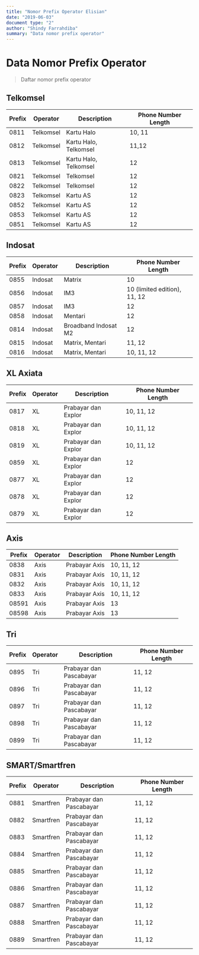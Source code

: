 ```yaml
---
title: "Nomor Prefix Operator Elisian"
date: "2019-06-03"
document type: "2" 
author: "Shindy Farrahdiba"
summary: "Data nomor prefix operator"
---
```


# **Data Nomor Prefix Operator**

> Daftar nomor prefix operator

## **Telkomsel**


| **Prefix** | **Operator** | **Description** | **Phone Number Length** |
| -----------| -------------| ----------------| ----------------|
| 0811 | Telkomsel | Kartu Halo | 10, 11 |
| 0812 | Telkomsel | Kartu Halo, Telkomsel | 11,12 |
| 0813 | Telkomsel | Kartu Halo, Telkomsel | 12 |
| 0821 | Telkomsel | Telkomsel | 12 |
| 0822 | Telkomsel | Telkomsel | 12 |
| 0823 | Telkomsel | Kartu AS | 12 |
| 0852 | Telkomsel | Kartu AS | 12 |
| 0853 | Telkomsel | Kartu AS | 12 |
| 0851 | Telkomsel | Kartu AS | 12 |

## **Indosat**

| **Prefix** | **Operator** | **Description** | **Phone Number Length** |
| -----------| -------------| ----------------| ----------------|
| 0855 | Indosat | Matrix | 10 |
| 0856 | Indosat | IM3 | 10 (limited edition), 11, 12 |
| 0857 | Indosat | IM3 | 12 |
| 0858 | Indosat | Mentari | 12 | 
| 0814 | Indosat | Broadband Indosat M2 | 12 |
| 0815 | Indosat | Matrix, Mentari | 11, 12 |
| 0816 | Indosat | Matrix, Mentari| 10, 11, 12 |

## **XL Axiata**


| **Prefix** | **Operator** | **Description** | **Phone Number Length** |
| -----------| -------------| ----------------| ----------------|
| 0817 | XL | Prabayar dan Explor | 10, 11, 12 |
| 0818 | XL | Prabayar dan Explor | 10, 11, 12 |
| 0819 | XL | Prabayar dan Explor | 10, 11, 12 |
| 0859 | XL | Prabayar dan Explor | 12 |
| 0877 | XL | Prabayar dan Explor | 12 |
| 0878 | XL | Prabayar dan Explor | 12 |
| 0879 | XL | Prabayar dan Explor | 12 |

## **Axis**


| **Prefix** | **Operator** | **Description** | **Phone Number Length** |
| -----------| -------------| ----------------| ----------------|
| 0838 | Axis | Prabayar Axis | 10, 11, 12 |
| 0831 | Axis | Prabayar Axis | 10, 11, 12 |
| 0832 | Axis | Prabayar Axis | 10, 11, 12 |
| 0833 | Axis | Prabayar Axis | 10, 11, 12 |
| 08591 | Axis | Prabayar Axis | 13 |
| 08598 | Axis | Prabayar Axis | 13 |

## **Tri**


| **Prefix** | **Operator** | **Description** | **Phone Number Length** |
| -----------| -------------| ----------------| ----------------|
| 0895 | Tri | Prabayar dan Pascabayar | 11, 12 |
| 0896 | Tri | Prabayar dan Pascabayar | 11, 12 |
| 0897 | Tri | Prabayar dan Pascabayar | 11, 12 |
| 0898 | Tri | Prabayar dan Pascabayar | 11, 12 |
| 0899 | Tri | Prabayar dan Pascabayar | 11, 12 |


## **SMART/Smartfren**


| **Prefix** | **Operator** | **Description** | **Phone Number Length** |
| -----------| -------------| ----------------| ----------------|
| 0881 | Smartfren | Prabayar dan Pascabayar | 11, 12 |
| 0882 | Smartfren | Prabayar dan Pascabayar | 11, 12 |
| 0883 | Smartfren | Prabayar dan Pascabayar | 11, 12 |
| 0884 | Smartfren | Prabayar dan Pascabayar | 11, 12 |
| 0885 | Smartfren | Prabayar dan Pascabayar | 11, 12 |
| 0886 | Smartfren | Prabayar dan Pascabayar | 11, 12 |
| 0887 | Smartfren | Prabayar dan Pascabayar | 11, 12 |
| 0888 | Smartfren | Prabayar dan Pascabayar | 11, 12 |
| 0889 | Smartfren | Prabayar dan Pascabayar | 11, 12 |